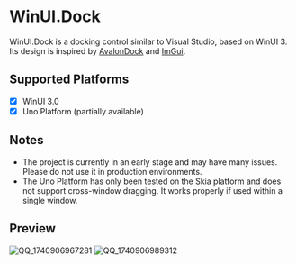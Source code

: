 ﻿# WinUI.Dock

WinUI.Dock is a docking control similar to Visual Studio, based on WinUI 3. Its design is inspired by [AvalonDock](https://github.com/Dirkster99/AvalonDock) and [ImGui](https://github.com/ocornut/imgui).

## Supported Platforms
- [x] WinUI 3.0
- [x] Uno Platform (partially available)

## Notes
- The project is currently in an early stage and may have many issues. Please do not use it in production environments.
- The Uno Platform has only been tested on the Skia platform and does not support cross-window dragging. It works properly if used within a single window.

## Preview
![QQ_1740906967281](https://github.com/user-attachments/assets/ff8afbc8-ab87-4852-a972-16d91674a151)
![QQ_1740906989312](https://github.com/user-attachments/assets/5b54d9ff-a156-43fa-b526-d31aecbbd16d)